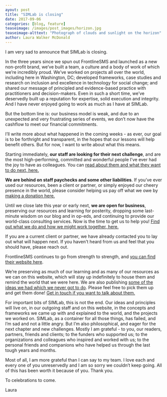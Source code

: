 ```yaml
---
ayout: post
title: "SIMLab is closing"
date: 2017-09-06
categories: [blog, feature]
teaseimage: /images/post_images/horizon.jpg
teaseimage-alttext: "Photograph of clouds and sunlight on the horizon"
author: Laura Walker McDonald
---
```


I am very sad to announce that SIMLab is closing.

In the three years since we spun out FrontlineSMS and launched as a new non-profit brand, we’ve built a team, a culture and a body of work of which we’re incredibly proud. We’ve worked on projects all over the world, including here in Washington, DC; developed frameworks, case studies and research on inclusion and excellence in technology for social change; and shared our message of principled and evidence-based practice with practitioners and decision-makers. Even in such a short time, we’ve deservedly built up a reputation for expertise, solid execution and integrity. And I have never enjoyed going to work as much as I have at SIMLab.

But the bottom line is: our business model is weak, and due to an unexpected and very frustrating series of events, we don’t now have the cashflow to meet our financial commitments.

I’ll write more about what happened in the coming weeks - as ever, our goal is to be forthright and transparent, in the hopes that our lessons will help benefit others. But for now, I want to write about what this means.

Starting immediately, **our staff are looking for their next challenge**, and are the most high-performing, committed and wonderful people I’ve ever had the joy to have as colleagues. You can [read about them and what they want to do next, here.](http://www.simlab.org/team/)

**We are behind on staff paychecks and some other liabilities**. If you’ve ever used our resources, been a client or partner, or simply enjoyed our cheery presence in the world, please consider helping us pay off what we owe by [making a donation here.](https://www.paypal.me/simlab/35)

Until we close late this year or early next, **we are open for business**, preserving our resources and learning for posterity, dropping some last-minute wisdom on our blog and in op-eds, and continuing to provide our world-class consulting services. Now is the time to get us to help you! [Find out what we do and how we might work together, here.](http://www.simlab.org/services)

If you are a current client or partner, we have already contacted you to lay out what will happen next. If you haven't heard from us and feel that you should have, please reach out.

FrontlineSMS continues to go from strength to strength, and [you can find their website here](http://www.frontlinesms.com).

We’re preserving as much of our learning and as many of our resources as we can on this website, which will stay up indefinitely to house them and remind the world that we were here. We are also publishing [some of the ideas we had which we never got to do](http://www.simlab.org/resources/unfinished/). Please feel free to pick them up and get them done! [Get in touch if you want to talk about them.](mailto:hello@simlab.org)

For important bits of SIMLab, this is not the end. Our ideas and principles will live on, in our outgoing staff and on this website, in the concepts and frameworks we came up with and explained to the world, and the projects we worked on. SIMLab, as a container for all those things, has failed, and I’m sad and not a little angry. But I’m also philosophical, and eager for the next chapter and new challenges. Mostly I am grateful - to you, our readers, partners, friends and clients; to the funders who supported us; to the organizations and colleagues who inspired and worked with us; to the personal friends and companions who have helped us through the last tough years and months.

Most of all, I am more grateful than I can say to my team. I love each and every one of you unreservedly and I am so sorry we couldn’t keep going. All of this has been worth it because of you. Thank you.

To celebrations to come.

Laura
